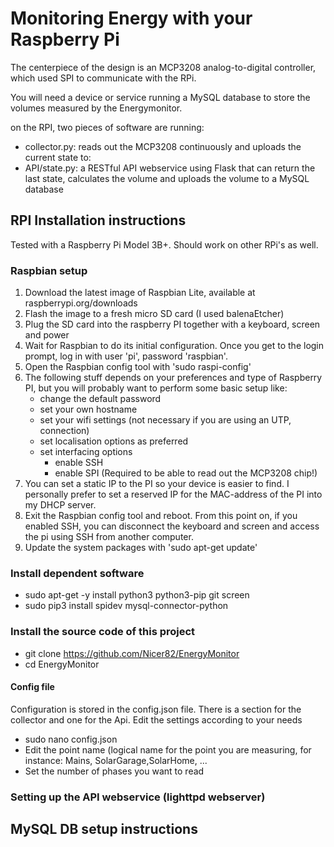 # Monitoring Energy with your Raspberry Pi

The centerpiece of the design is an MCP3208 analog-to-digital controller, which used SPI to communicate with the RPi.

You will need a device or service running a MySQL database to store the volumes measured by the Energymonitor.

on the RPI, two pieces of software are running:
- collector.py: reads out the MCP3208 continuously and uploads the current state to:
- API/state.py: a RESTful API webservice using Flask that can return the last state, calculates the volume and uploads the volume to a MySQL database

## RPI Installation instructions
Tested with a Raspberry Pi Model 3B+. Should work on other RPi's as well.
### Raspbian setup
1. Download the latest image of Raspbian Lite, available at raspberrypi.org/downloads
2. Flash the image to a fresh micro SD card (I used balenaEtcher)
3. Plug the SD card into the raspberry PI together with a keyboard, screen and power
4. Wait for Raspbian to do its initial configuration. Once you get to the login prompt, log in with user 'pi', password 'raspbian'.
5. Open the Raspbian config tool with 'sudo raspi-config'
6. The following stuff depends on your preferences and type of Raspberry PI, but you will probably want to perform some basic setup like:
    - change the default password
    - set your own hostname
    - set your wifi settings (not necessary if you are using an UTP, connection)
    - set localisation options as preferred
    - set interfacing options
        - enable SSH
        - enable SPI (Required to be able to read out the MCP3208 chip!)
 7. You can set a static IP to the PI so your device is easier to find. I personally prefer to set a reserved IP for the MAC-address of the PI into my DHCP server.
 8. Exit the Raspbian config tool and reboot. From this point on, if you enabled SSH, you can disconnect the keyboard and screen and access the pi using SSH from another computer.
 9. Update the system packages with 'sudo apt-get update'

### Install dependent software
- sudo apt-get -y install python3 python3-pip git screen
- sudo pip3 install spidev mysql-connector-python
### Install the source code of this project
- git clone https://github.com/Nicer82/EnergyMonitor
- cd EnergyMonitor
#### Config file
Configuration is stored in the config.json file. There is a section for the collector and one for the Api. Edit the settings according to your needs
- sudo nano config.json
- Edit the point name (logical name for the point you are measuring, for instance: Mains, SolarGarage,SolarHome, ...
- Set the number of phases you want to read
### Setting up the API webservice (lighttpd webserver)

## MySQL DB setup instructions

